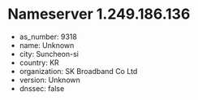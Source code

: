 # Nameserver 1.249.186.136

* as_number: 9318
* name: Unknown
* city: Suncheon-si
* country: KR
* organization: SK Broadband Co Ltd
* version: Unknown
* dnssec: false
